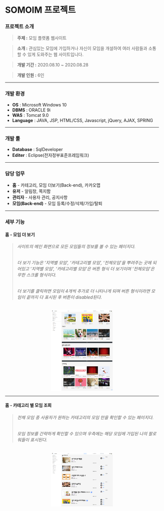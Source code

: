 # SOMOIM 프로젝트
### 프로젝트 소개

>**주제 :** 모임 플랫폼 웹사이트

>**소개 :** 관심있는 모임에 가입하거나 자신이 모임을 개설하여 여러 사람들과 소통할 수 있게 도와주는 웹 사이트입니다.

>**개발 기간 :** 2020.08.10 ~ 2020.08.28

>**개발 인원 :** 6인
---
### 개발 환경

* **OS** : Microsoft Windows 10
* **DBMS** : ORACLE 9i
* **WAS** : Tomcat 9.0
* **Language** : JAVA, JSP, HTML/CSS, Javascript, jQuery, AJAX, SPRING
---
### 개발 툴

* **Database** : SqlDeveloper
* **Editer** : Eclipse(전자정부표준프레임워크)
---
### 담당 업무
* **홈** - 카테고리, 모임 더보기(Back-end), 카카오맵
* **유저** - 알림창, 쪽지함
* **관리자** - 사용자 관리, 공지사항
* **모임(Back-end)** - 모임 등록/수정/삭제/가입/탈퇴

---

### 세부 기능
#### 홈 - 모임 더 보기

>###### 사이트의 메인 화면으로 모든 모임들의 정보를 볼 수 있는 페이지다.
>###### 더 보기 기능은 ‘지역별 모임’, ‘카테고리별 모임’, ‘전체모임’을 뿌려주는 곳에 되어있고 ‘지역별 모임’, ‘카테고리별 모임’은 버튼 형식 더 보기이며 ‘전체모임’은 무한 스크롤 형식이다.
>###### 더 보기를 클릭하면 모임이 4개씩 추가로 더 나타나게 되며 버튼 형식이라면 모임이 끝까지 다 표시된 후 버튼이 disabled된다.

<p align="center"> 
  <img src = "/캡쳐/홈.png" width="40%">
</p>

---
#### 홈 - 카테고리 별 모임 조회
>###### 전체 모임 중 사용자가 원하는 카테고리의 모임 만을 확인할 수 있는 페이지다.
>###### 모임 정보를 간략하게 확인할 수 있으며 우측에는 해당 모임에 가입된 나의 팔로워들이 표시된다.

<p align="center"> 
  <img src = "/캡쳐/카테고리.png" width="40%">
</p>
